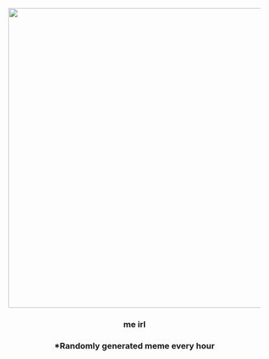 <p align="center">
        <img src="https://i.redd.it/09sgsa79mos71.jpg" width="600" height="600">
        </p>
        <h3 align="center">me irl</h3>
        <h3 align="center">*Randomly generated meme every hour</h3>
    